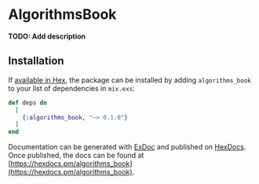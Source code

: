 # AlgorithmsBook

**TODO: Add description**

## Installation

If [available in Hex](https://hex.pm/docs/publish), the package can be installed
by adding `algorithms_book` to your list of dependencies in `mix.exs`:

```elixir
def deps do
  [
    {:algorithms_book, "~> 0.1.0"}
  ]
end
```

Documentation can be generated with [ExDoc](https://github.com/elixir-lang/ex_doc)
and published on [HexDocs](https://hexdocs.pm). Once published, the docs can
be found at [https://hexdocs.pm/algorithms_book](https://hexdocs.pm/algorithms_book).

